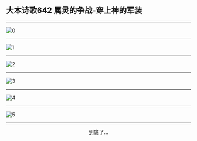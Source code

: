 
## 大本诗歌642 属灵的争战-穿上神的军装
        
<div id="aplayer0"></div>

---

<img alt="0" data-original="https://cdn.jsdelivr.net/gh/k34869/shi/data/d0642/0">

---

<img alt="1" data-original="https://cdn.jsdelivr.net/gh/k34869/shi/data/d0642/1">

---

<img alt="2" data-original="https://cdn.jsdelivr.net/gh/k34869/shi/data/d0642/2">

---

<img alt="3" data-original="https://cdn.jsdelivr.net/gh/k34869/shi/data/d0642/3">

---

<img alt="4" data-original="https://cdn.jsdelivr.net/gh/k34869/shi/data/d0642/4">

---

<img alt="5" data-original="https://cdn.jsdelivr.net/gh/k34869/shi/data/d0642/5">

---

<p style="text-align: center">到底了...</p>

<script src="/js/dist-view.js"></script>

<script>
MAIN.id = 'd0642';
        
const ap0 = new APlayer({
    container: document.getElementById('aplayer0'),
    volume: 1,
    loop: 'none',
    preload: 'none',
    audio: [{
        name: '大本诗歌642.mp3',
        artist: '大本诗歌',
        url: 'https://res.wx.qq.com/voice/getvoice?mediaid=MzI0NTk3MDM5M18yMjQ3NDk1NjU0',
        cover: '/favicon'
    }]
});
</script>
